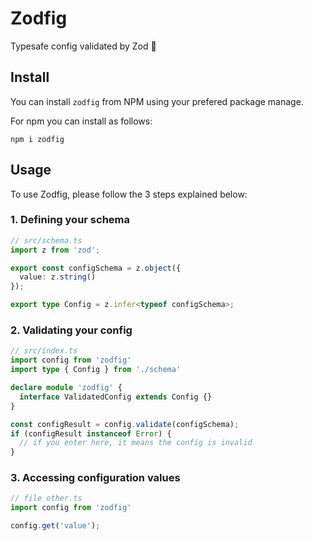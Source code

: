 # Zodfig

Typesafe config validated by Zod 🎉

## Install

You can install `zodfig` from NPM using your prefered package manage. 

For npm you can install as follows:

```
npm i zodfig
```

## Usage

To use Zodfig, please follow the 3 steps explained below:

### 1. Defining your schema
```ts
// src/schema.ts
import z from 'zod';

export const configSchema = z.object({
  value: z.string()
});

export type Config = z.infer<typeof configSchema>;
```

### 2. Validating your config

```ts
// src/index.ts
import config from 'zodfig'
import type { Config } from './schema'

declare module 'zodfig' {
  interface ValidatedConfig extends Config {}
}

const configResult = config.validate(configSchema);
if (configResult instanceof Error) {
  // if you enter here, it means the config is invalid
}
```

### 3. Accessing configuration values
```ts
// file other.ts
import config from 'zodfig'

config.get('value'); 
```